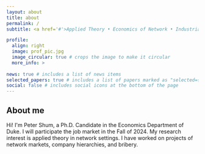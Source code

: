 ```yaml
---
layout: about
title: about
permalink: /
subtitle: <a href='#'>Applied Theory • Economics of Network • Industrial Organization</a> <p>Department of Economics, Duke University</p>

profile:
  align: right
  image: prof_pic.jpg
  image_circular: true # crops the image to make it circular
  more_info: >
   
news: true # includes a list of news items
selected_papers: true # includes a list of papers marked as "selected={true}"
social: false # includes social icons at the bottom of the page
---
```


## About me
Hi! I'm Peter Shum, a Ph.D. Candidate in the Economics Department of Duke. I will participate the job market in the Fall of 2024. My research interest is applied theory in network settings. I have worked on projects of network markets, company hierarchies, and bribery.